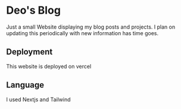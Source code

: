 # Deo's Blog

Just a small Website displaying my blog posts and projects.
I plan on updating this periodically with new information has time goes.

## Deployment
This website is deployed on vercel

## Language
I used Nextjs and Tailwind 




